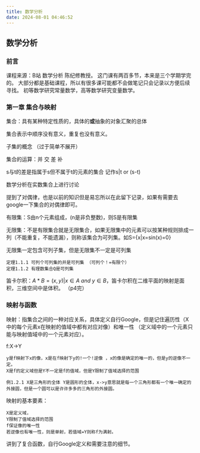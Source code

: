 ```yaml
---
title: 数学分析
date: 2024-08-01 04:46:52
---
```


## 数学分析

### 前言
课程来源：B站 数学分析 陈纪修教授。
这门课有两百多节，本来是三个学期学完的。
大部分都是基础课程，所以有很多课可能都不会做笔记只会记录以方便后续寻找。
初等数学研究常量数学，高等数学研究变量数学。

### 第一章 集合与映射
集合：具有某种特定性质的，具体的**或**抽象的对象汇聚的总体

集合表示中顺序没有意义，重复也没有意义。

子集的概念 （过于简单不展开）

集合的运算：并 交 差 补 

s与t的差是指属于s但不属于t的元素的集合 记作s|t or (s-t)

数学分析在实数集合上进行讨论

提到了对偶律，也是以前的知识但是易忘所以在此留下记录，如果有需要去google一下集合的对偶律即可。

有限集：S由n个元素组成，(n是非负整数)，则S是有限集

无限集：不是有限集合就是无限集合，如果无限集中的元素可以按某种规则排成一列（不能重复，不能遗漏），则称该集合为可列集。如S={x|x=sin(x)=0}

无限集一定包含可列子集，但是无限集不一定是可列集

    定理1.1.1 可列个可列集的并是可列集 （可列个！=有限个）
    定理1.1.2 有理数集合Q是可列集

笛卡尔积：$A * B ={(x,y)|x \in A\:and\:y \in B}$，笛卡尔积在二维平面的映射是面积，三维空间中是体积。 （p4完）

### 映射与函数

映射：指集合之间的一种对应关系，具体定义自行Google，但是记住遍历性（X中的每个元素x在映射的值域中都有对应对像）和唯一性 （定义域中的一个元素只能与映射值域中的一个元素对应）。


f:X->Y

    y是f映射下x的像，x是在f映射下y的!一个!逆像 ，x的像是确定的唯一的，但是y的逆像不一定。
    X是f的定义域但是Y不一定是f的值域，但是Y限制了值域选择的范围

    例1.2.1 X是三角形的全体 Y是圆形的全体，x->y意思就是每一个三角形都有一个唯一确定的外接圆，但是一个圆可以是许许多多的三角形的外接圆。

映射的基本要素：

    X是定义域，
    Y限制了值域选择的范围
    f保证像的唯一性
    若逆像也有唯一性，则是单射，若值域=Y则称f为满射。

讲到了复合函数，自行Google定义和需要注意的细节。


